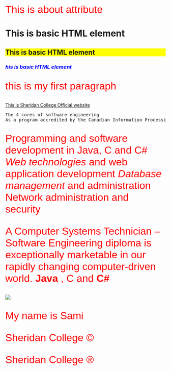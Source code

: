 <!DOCTYPE HTML>
<htmL>

<TITLE> My first Page      </TITLE>
<body>
<style type="text/css">
p { font-family: sans-serif; color: red; font-size: 24pt}
h2 { background-color: yellow; }
</style>


<p title="Important section"> This is about attribute </P>
<h1> This is basic HTML element </h1>
<h2> This is basic HTML element </h2>
<h3 style="color:blue"><i>his is basic HTML element</i> </h3>
<p style="color:red">  this is my first paragraph </p>
<a href="https://www.sheridancollege.ca/"> This is Sheridan College Official website </a>
    <pre>The 4 cores of software engineering
As a program accredited by the Canadian Information Processing Society (CIPS), we concentrate on four core areas of software engineering: </pre>
<p>
Programming and software development in Java, C and C# &nbsp; &nbsp; &nbsp; 
<i>Web technologies </i> and web application development
<em>Database management </em> and administration
Network administration and security </p>
<p>A Computer Systems Technician –<br> Software Engineering diploma is exceptionally marketable in our rapidly changing computer-driven world.
    <b> Java </b>, C and <strong>C# </strong></p>

 
<IMG SRC="https://www.w3.org/html/logo/">
</picture>



<p> My name is Sami </p>


<p> Sheridan College &copy; </P>
<p> Sheridan College &reg; <p>

</body> 



</HTML>
